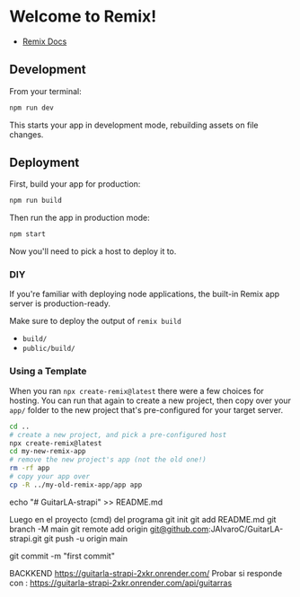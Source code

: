 # Welcome to Remix!

- [Remix Docs](https://remix.run/docs)

## Development

From your terminal:

```sh
npm run dev
```

This starts your app in development mode, rebuilding assets on file changes.

## Deployment

First, build your app for production:

```sh
npm run build
```

Then run the app in production mode:

```sh
npm start
```

Now you'll need to pick a host to deploy it to.

### DIY

If you're familiar with deploying node applications, the built-in Remix app server is production-ready.

Make sure to deploy the output of `remix build`

- `build/`
- `public/build/`

### Using a Template

When you ran `npx create-remix@latest` there were a few choices for hosting. You can run that again to create a new project, then copy over your `app/` folder to the new project that's pre-configured for your target server.

```sh
cd ..
# create a new project, and pick a pre-configured host
npx create-remix@latest
cd my-new-remix-app
# remove the new project's app (not the old one!)
rm -rf app
# copy your app over
cp -R ../my-old-remix-app/app app
```
<!-- Como se su bio a repositorio Subida -->
echo "# GuitarLA-strapi" >> README.md
<!-- se cre4o en git manualmente -->
Luego en el proyecto (cmd) del programa
git init
git add README.md
git branch -M main
git remote add origin git@github.com:JAlvaroC/GuitarLA-strapi.git
git push -u origin main

<!-- Se agrego -->
git commit -m "first commit"


<!-- El link de produccion se tiende a caer actualizar con el video 300 de juan pablo  -->
BACKKEND
https://guitarla-strapi-2xkr.onrender.com/
Probar si responde con :
https://guitarla-strapi-2xkr.onrender.com/api/guitarras
